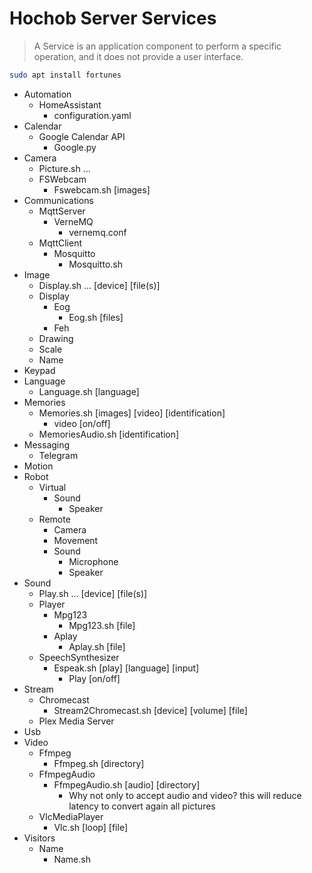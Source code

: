 # Hochob Server Services

> A Service is an application component to perform a specific operation, and it does not provide a user interface. 

```sh
sudo apt install fortunes
```

- Automation
  - HomeAssistant
    - configuration.yaml
- Calendar
  - Google Calendar API
    - Google.py
- Camera
  - Picture.sh ...
  - FSWebcam
    - Fswebcam.sh [images]
- Communications
  - MqttServer
    - VerneMQ
      - vernemq.conf
  - MqttClient
    - Mosquitto
      - Mosquitto.sh
- Image
  - Display.sh ... [device] [file(s)]
  - Display
    - Eog
      - Eog.sh [files]
    - Feh
  - Drawing
  - Scale
  - Name
- Keypad
- Language
  - Language.sh [language]
- Memories
  - Memories.sh [images] [video] [identification]
    - video [on/off]
  - MemoriesAudio.sh [identification]
- Messaging
  - Telegram
- Motion
- Robot
  - Virtual
    - Sound
      - Speaker
  - Remote
    - Camera
    - Movement
    - Sound
      - Microphone
      - Speaker
- Sound
  - Play.sh ... [device] [file(s)]
  - Player
    - Mpg123
      - Mpg123.sh [file]
    - Aplay
      - Aplay.sh [file]
  - SpeechSynthesizer
    - Espeak.sh [play] [language] [input]
      - Play [on/off]
- Stream
  - Chromecast
    - Stream2Chromecast.sh [device] [volume] [file]
  - Plex Media Server
- Usb
- Video
  - Ffmpeg
    - Ffmpeg.sh [directory]
  - FfmpegAudio
    - FfmpegAudio.sh [audio] [directory]
      - Why not only to accept audio and video? this will reduce latency to convert again all pictures
  - VlcMediaPlayer
    - Vlc.sh [loop] [file]
- Visitors
  - Name
    - Name.sh


